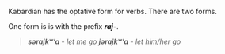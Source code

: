 Kabardian has the optative form for verbs. There are two forms. 


One form is is with the prefix **_raj-_**.

> **_sərajkʷʼa_** - _let me go_
> **_jərajkʷʼa_** - _let him/her go_